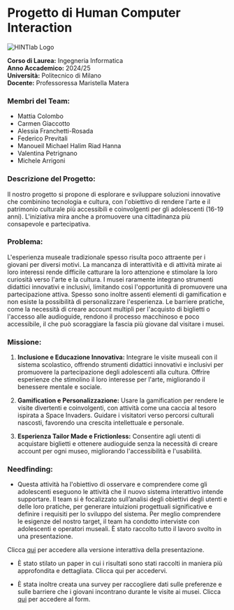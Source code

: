 # Progetto di Human Computer Interaction

![HINTlab Logo](https://hintlab.polimi.it/wp-content/uploads/2023/03/cropped-cropped-Risorsa-13interfaccia.png)

**Corso di Laurea:** Ingegneria Informatica  
**Anno Accademico:** 2024/25  
**Università:** Politecnico di Milano  
**Docente:** Professoressa Maristella Matera  

### Membri del Team:
- Mattia Colombo
- Carmen Giaccotto
- Alessia Franchetti-Rosada
- Federico Previtali
- Manoueil Michael Halim Riad Hanna
- Valentina Petrignano
- Michele Arrigoni

### Descrizione del Progetto:
Il nostro progetto si propone di esplorare e sviluppare soluzioni innovative che combinino tecnologia e cultura, con l'obiettivo di rendere l'arte e il patrimonio culturale più accessibili e coinvolgenti per gli adolescenti (16-19 anni). L'iniziativa mira anche a promuovere una cittadinanza più consapevole e partecipativa.

### Problema:
L'esperienza museale tradizionale spesso risulta poco attraente per i giovani per diversi motivi. La mancanza di interattività e di attività mirate ai loro interessi rende difficile catturare la loro attenzione e stimolare la loro curiosità verso l'arte e la cultura. I musei raramente integrano strumenti didattici innovativi e inclusivi, limitando così l'opportunità di promuovere una partecipazione attiva. Spesso sono inoltre assenti elementi di gamification e non esiste la possibilità di personalizzare l'esperienza. Le barriere pratiche, come la necessità di creare account multipli per l'acquisto di biglietti o l'accesso alle audioguide, rendono il processo macchinoso e poco accessibile, il che può scoraggiare la fascia più giovane dal visitare i musei.

### Missione:
1. **Inclusione e Educazione Innovativa:** Integrare le visite museali con il sistema scolastico, offrendo strumenti didattici innovativi e inclusivi per promuovere la partecipazione degli adolescenti alla cultura. Offrire esperienze che stimolino il loro interesse per l'arte, migliorando il benessere mentale e sociale.
  
2. **Gamification e Personalizzazione:** Usare la gamification per rendere le visite divertenti e coinvolgenti, con attività come una caccia al tesoro ispirata a Space Invaders. Guidare i visitatori verso percorsi culturali nascosti, favorendo una crescita intellettuale e personale.

3. **Esperienza Tailor Made e Frictionless:** Consentire agli utenti di acquistare biglietti e ottenere audioguide senza la necessità di creare account per ogni museo, migliorando l'accessibilità e l'usabilità.

### Needfinding:
 - Questa attività ha l'obiettivo di osservare e comprendere come gli adolescenti eseguono le attività che il nuovo sistema interattivo intende supportare. Il team si è focalizzato sull’analisi degli obiettivi degli utenti e delle loro pratiche, per generare intuizioni progettuali significative e definire i requisiti per lo sviluppo del sistema. Per meglio comprendere le esigenze del nostro target, il team ha condotto interviste con adolescenti e operatori museali.
È stato raccolto tutto il lavoro svolto in una presentazione.

Clicca [qui](https://www.canva.com/design/DAGTSNj9lJg/yVSnIUh4KBzx_JAO72yTgw/edit?utm_content=DAGTSNj9lJg&utm_campaign=designshare&utm_medium=link2&utm_source=sharebutton) per accedere alla versione interattiva della presentazione.

- È stato stilato un paper in cui i risultati sono stati raccolti in maniera più approfondita e dettagliata. Clicca qui per accedervi.

- È stata inoltre creata una survey per raccogliere dati sulle preferenze e sulle barriere che i giovani incontrano durante le visite ai musei. Clicca [qui](https://g9dzinv68sa.typeform.com/to/GA28hC7C) per accedere al form.
